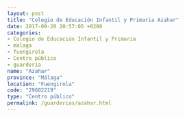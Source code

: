 ```yaml
---
layout: post
title: "Colegio de Educación Infantil y Primaria Azahar"
date: 2017-09-20 20:57:05 +0200
categories:
- Colegio de Educación Infantil y Primaria
- malaga
- fuengirola
- Centro público
- guarderia
name: "Azahar"
province: "Málaga"
location: "Fuengirola"
code: "29602219"
type: "Centro público"
permalink: /guarderias/azahar.html
---
```

